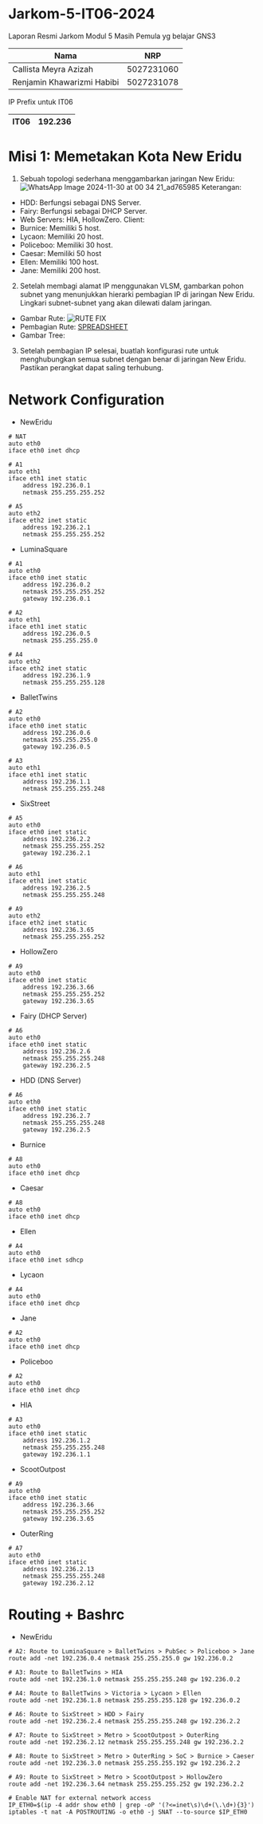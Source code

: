# Jarkom-5-IT06-2024

Laporan Resmi Jarkom Modul 5
Masih Pemula yg belajar GNS3

| Nama | NRP |
| ---- | ---- |
| Callista Meyra Azizah | 5027231060 |
| Renjamin Khawarizmi Habibi | 5027231078 |

IP Prefix untuk IT06

| IT06 | 192.236 |
|----|----|

# Misi 1: Memetakan Kota New Eridu
1.  Sebuah topologi sederhana menggambarkan jaringan New Eridu:
![WhatsApp Image 2024-11-30 at 00 34 21_ad765985](https://github.com/user-attachments/assets/9d1971dc-1ee9-47e4-978b-05df8e661ad3)
Keterangan:
- HDD: Berfungsi sebagai DNS Server.
- Fairy: Berfungsi sebagai DHCP Server.
- Web Servers: HIA, HollowZero.
Client:
- Burnice: Memiliki 5 host.
- Lycaon: Memiliki 20 host.
- Policeboo: Memiliki 30 host.
- Caesar: Memiliki 50 host
- Ellen: Memiliki 100 host.
- Jane: Memiliki 200 host.

2. Setelah membagi alamat IP menggunakan VLSM, gambarkan pohon subnet yang menunjukkan hierarki pembagian IP di jaringan New Eridu. Lingkari subnet-subnet yang akan dilewati dalam jaringan.
- Gambar Rute:
![RUTE FIX](https://github.com/user-attachments/assets/925ab161-8bff-4a33-8075-caaab7189d68)
- Pembagian Rute: [SPREADSHEET](https://docs.google.com/spreadsheets/d/1zI3OmMxX0yAr5VX4vVDV8RhfkD-QKsDZj-OfU2oCOCw/edit?gid=671499381#gid=671499381)
- Gambar Tree:
3. Setelah pembagian IP selesai, buatlah konfigurasi rute untuk menghubungkan semua subnet dengan benar di jaringan New Eridu. Pastikan perangkat dapat saling terhubung.
# Network Configuration

- NewEridu
```
# NAT
auto eth0
iface eth0 inet dhcp

# A1
auto eth1
iface eth1 inet static
    address 192.236.0.1
    netmask 255.255.255.252

# A5
auto eth2
iface eth2 inet static
    address 192.236.2.1
    netmask 255.255.255.252
```

- LuminaSquare
```
# A1
auto eth0
iface eth0 inet static
    address 192.236.0.2
    netmask 255.255.255.252
    gateway 192.236.0.1

# A2
auto eth1
iface eth1 inet static
    address 192.236.0.5
    netmask 255.255.255.0

# A4
auto eth2
iface eth2 inet static
    address 192.236.1.9
    netmask 255.255.255.128
```
- BalletTwins
```
# A2
auto eth0
iface eth0 inet static
    address 192.236.0.6
    netmask 255.255.255.0
    gateway 192.236.0.5

# A3
auto eth1
iface eth1 inet static
    address 192.236.1.1
    netmask 255.255.255.248
```
- SixStreet
```
# A5
auto eth0
iface eth0 inet static
    address 192.236.2.2
    netmask 255.255.255.252
    gateway 192.236.2.1

# A6
auto eth1
iface eth1 inet static
    address 192.236.2.5
    netmask 255.255.255.248

# A9
auto eth2
iface eth2 inet static
    address 192.236.3.65
    netmask 255.255.255.252
```    
- HollowZero
```
# A9
auto eth0
iface eth0 inet static
    address 192.236.3.66
    netmask 255.255.255.252
    gateway 192.236.3.65
 ```   
- Fairy (DHCP Server)
```
# A6
auto eth0
iface eth0 inet static
    address 192.236.2.6
    netmask 255.255.255.248
    gateway 192.236.2.5
```    
- HDD (DNS Server)
```
# A6
auto eth0
iface eth0 inet static
    address 192.236.2.7
    netmask 255.255.255.248
    gateway 192.236.2.5
```    
- Burnice
```
# A8
auto eth0
iface eth0 inet dhcp
 ```   
- Caesar
```
# A8
auto eth0
iface eth0 inet dhcp
```    
- Ellen
```
# A4
auto eth0
iface eth0 inet sdhcp
```    
- Lycaon
```
# A4
auto eth0
iface eth0 inet dhcp
 ```   
- Jane
```
# A2
auto eth0
iface eth0 inet dhcp
```    
- Policeboo
```
# A2
auto eth0
iface eth0 inet dhcp
```
- HIA
```
# A3
auto eth0
iface eth0 inet static
    address 192.236.1.2
    netmask 255.255.255.248
    gateway 192.236.1.1
```
- ScootOutpost
```
# A9
auto eth0
iface eth0 inet static
    address 192.236.3.66
    netmask 255.255.255.252
    gateway 192.236.3.65
```
- OuterRing
```
# A7
auto eth0
iface eth0 inet static
    address 192.236.2.13
    netmask 255.255.255.248
    gateway 192.236.2.12
```

# Routing + Bashrc
- NewEridu
```
# A2: Route to LuminaSquare > BalletTwins > PubSec > Policeboo > Jane
route add -net 192.236.0.4 netmask 255.255.255.0 gw 192.236.0.2

# A3: Route to BalletTwins > HIA
route add -net 192.236.1.0 netmask 255.255.255.248 gw 192.236.0.2

# A4: Route to BalletTwins > Victoria > Lycaon > Ellen
route add -net 192.236.1.8 netmask 255.255.255.128 gw 192.236.0.2

# A6: Route to SixStreet > HDD > Fairy
route add -net 192.236.2.4 netmask 255.255.255.248 gw 192.236.2.2

# A7: Route to SixStreet > Metro > ScootOutpost > OuterRing
route add -net 192.236.2.12 netmask 255.255.255.248 gw 192.236.2.2

# A8: Route to SixStreet > Metro > OuterRing > SoC > Burnice > Caeser
route add -net 192.236.3.0 netmask 255.255.255.192 gw 192.236.2.2

# A9: Route to SixStreet > Metro > ScootOutpost > HollowZero
route add -net 192.236.3.64 netmask 255.255.255.252 gw 192.236.2.2

# Enable NAT for external network access
IP_ETH0=$(ip -4 addr show eth0 | grep -oP '(?<=inet\s)\d+(\.\d+){3}')
iptables -t nat -A POSTROUTING -o eth0 -j SNAT --to-source $IP_ETH0
```
